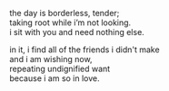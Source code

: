 the day is borderless, tender;\
taking root while i’m not looking.\
i sit with you and need nothing else.



in it, i find all of the friends i didn't make\
and i am wishing now,\
repeating undignified want\
because i am so in love.